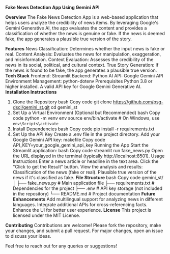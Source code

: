 **Fake News Detection App Using Gemini API**





**Overview**
The Fake News Detection App is a web-based application that helps users analyze the credibility of news items. By leveraging Google's Gemini Generative AI, the app evaluates the content and provides a classification of whether the news is genuine or fake. If the news is deemed fake, the app generates a plausible true version of the story.

**Features**
News Classification: Determines whether the input news is fake or real.
Content Analysis: Evaluates the news for manipulation, exaggeration, and misinformation.
Context Evaluation: Assesses the credibility of the news in its social, political, and cultural context.
True Story Generation: If the news is found to be fake, the app generates a plausible true version.
**Tech Stack**
Frontend: Streamlit
Backend: Python
AI API: Google Gemini API
Environment Management: python-dotenv
Prerequisites
Python 3.8 or higher installed.
A valid API key for Google Gemini Generative AI.
**Installation Instructions**
1. Clone the Repository
bash
Copy code
git clone https://github.com/psg-dsci/gemini_st.git
cd gemini_st
2. Set Up a Virtual Environment (Optional but Recommended)
bash
Copy code
python -m venv env
source env/bin/activate  # On Windows, use `env\Scripts\activate`
3. Install Dependencies
bash
Copy code
pip install -r requirements.txt
4. Set Up the API Key
Create a .env file in the project directory.
Add your Google Gemini API key:
makefile
Copy code
API_KEY=your_google_gemini_api_key
Running the App
Start the Streamlit application:
bash
Copy code
streamlit run fake_news.py
Open the URL displayed in the terminal (typically http://localhost:8501).
Usage Instructions
Enter a news article or headline in the text area.
Click the "Click to get the Result" button.
View the analysis and results:
Classification of the news (fake or real).
Plausible true version of the news if it's classified as fake.
**File Structure**
bash
Copy code
gemini_st/
│
├── fake_news.py        # Main application file
├── requirements.txt    # Dependencies for the project
├── .env                # API key storage (not included in the repository)
└── README.md           # Project documentation
**Future Enhancements**
Add multilingual support for analyzing news in different languages.
Integrate additional APIs for cross-referencing facts.
Enhance the UI for better user experience.
**License**
This project is licensed under the MIT License.

**Contributing**
Contributions are welcome! Please fork the repository, make your changes, and submit a pull request. For major changes, open an issue to discuss your ideas.


Feel free to reach out for any queries or suggestions!
